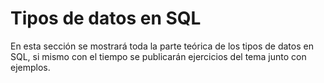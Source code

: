﻿# Tipos de datos en SQL


En esta sección se mostrará toda la parte teórica de los tipos de datos en SQL, si mismo con el tiempo se publicarán ejercicios del tema junto con ejemplos.